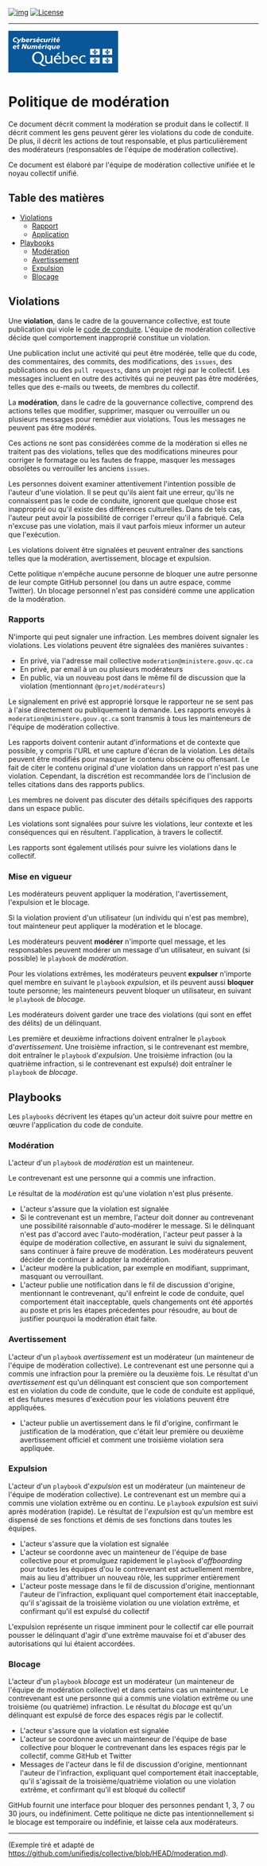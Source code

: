 <!-- ENTETE -->
[![img](https://img.shields.io/badge/Lifecycle-Experimental-339999)](https://www.quebec.ca/gouv/politiques-orientations/vitrine-numeriqc/accompagnement-des-organismes-publics/demarche-conception-services-numeriques)
[![License](https://img.shields.io/badge/Licence-LiLiQ--R-blue)](LICENSE_FR)

---

<div>
    <img src="./images/mcn.png">
</div>
<!-- FIN ENTETE -->

# Politique de modération

Ce document décrit comment la modération se produit dans le collectif.
Il décrit comment les gens peuvent gérer les violations du code de conduite.
De plus, il décrit les actions de tout responsable, et plus particulièrement des modérateurs
(responsables de l'équipe de modération collective).

Ce document est élaboré par l'équipe de modération collective unifiée et le
noyau collectif unifié.

## Table des matières

* [Violations](#violations)
     * [Rapport](#rapport)
     * [Application](#application)
* [Playbooks](#playbooks)
     * [Modération](#modération)
     * [Avertissement](#avertissement)
     * [Expulsion](#expulsion)
     * [Blocage](#blocage)

## Violations

Une **violation**, dans le cadre de la gouvernance collective, est toute publication qui
viole le [code de conduite][coc].
L'équipe de modération collective décide quel comportement inapproprié constitue un
violation.

Une publication inclut une activité qui peut être modérée, telle que du code, des commentaires, des commits,
des modifications, des `issues`, des publications ou des `pull requests`, dans un projet régi par le collectif.
Les messages incluent en outre des activités qui ne peuvent pas être modérées, telles que des e-mails ou
tweets, de membres du collectif.

La **modération**, dans le cadre de la gouvernance collective, comprend des actions telles que
modifier, supprimer, masquer ou verrouiller un ou plusieurs messages pour remédier aux violations.
Tous les messages ne peuvent pas être modérés.

Ces actions ne sont pas considérées comme de la modération si elles ne traitent pas des violations,
telles que des modifications mineures pour corriger le formatage ou les fautes de frappe, masquer les messages obsolètes ou
verrouiller les anciens `issues`.

Les personnes doivent examiner attentivement l'intention possible de l'auteur d'une
violation.
Il se peut qu'ils aient fait une erreur, qu'ils ne connaissent pas le code de conduite,
ignorent que quelque chose est inapproprié ou qu'il existe des différences culturelles.
Dans de tels cas, l'auteur peut avoir la possibilité de corriger l'erreur qu'il a
fabriqué.
Cela n'excuse pas une violation, mais il vaut parfois mieux informer un auteur
que l'exécution.

Les violations doivent être signalées et peuvent entraîner des sanctions telles que la modération,
avertissement, blocage et expulsion.

Cette politique n'empêche aucune personne de bloquer une autre personne de
leur compte GitHub personnel (ou dans un autre espace, comme Twitter).
Un blocage personnel n'est pas considéré comme une application de la modération.

### Rapports

N'importe qui peut signaler une infraction.
Les membres doivent signaler les violations.
Les violations peuvent être signalées des manières suivantes :

* En privé, via l'adresse mail collective `moderation@ministere.gouv.qc.ca`
* En privé, par email à un ou plusieurs modérateurs
* En public, via un nouveau post dans le même fil de discussion que la violation (mentionnant
    `@projet/modérateurs`)

Le signalement en privé est approprié lorsque le rapporteur ne se sent pas à l'aise
directement ou publiquement la demande.
Les rapports envoyés à `moderation@ministere.gouv.qc.ca` sont transmis à tous les mainteneurs de
l'équipe de modération collective.

Les rapports doivent contenir autant d'informations et de contexte que possible, y compris
l'URL et une capture d'écran de la violation.
Les détails peuvent être modifiés pour masquer le contenu obscène ou offensant.
Le fait de citer le contenu original d'une violation dans un rapport n'est pas une violation.
Cependant, la discrétion est recommandée lors de l'inclusion de telles citations dans des rapports publics.

Les membres ne doivent pas discuter des détails spécifiques des rapports dans un espace public.

Les violations sont signalées pour suivre les violations, leur contexte et les conséquences qui en résultent.
l'application, à travers le collectif.

Les rapports sont également utilisés pour suivre les violations dans le collectif.

### Mise en vigueur

Les modérateurs peuvent appliquer la modération, l'avertissement, l'expulsion et le blocage.

Si la violation provient d'un utilisateur (un individu qui n'est pas membre), tout
mainteneur peut appliquer la modération et le blocage.

Les modérateurs peuvent **modérer** n'importe quel message, et les responsables peuvent modérer un message d'un
utilisateur, en suivant (si possible) le `playbook` de *modération*.

Pour les violations extrêmes, les modérateurs peuvent **expulser** n'importe quel membre en suivant le `playbook`
*expulsion*, et ils peuvent aussi **bloquer** toute personne; les mainteneurs peuvent bloquer un utilisateur, 
en suivant le `playbook` de *blocage*.

Les modérateurs doivent garder une trace des violations (qui sont en effet des délits) de
un délinquant.

Les première et deuxième infractions doivent entraîner le `playbook` d'*avertissement*.
Une troisième infraction, si le contrevenant est membre, doit entraîner le `playbook` d'*expulsion*.
Une troisième infraction (ou la quatrième infraction, si le contrevenant est expulsé) doit entraîner
le `playbook` de *blocage*.

## Playbooks

Les `playbooks` décrivent les étapes qu'un acteur doit suivre pour mettre en œuvre l'application du
code de conduite.

### Modération

L'acteur d'un `playbook` de *modération* est un mainteneur.

Le contrevenant est une personne qui a commis une infraction.

Le résultat de la *modération* est qu'une violation n'est plus présente.

* L'acteur s'assure que la violation est signalée
* Si le contrevenant est un membre, l'acteur doit donner au contrevenant une
     possibilité raisonnable d'auto-modérer le message.
     Si le délinquant n'est pas d'accord avec l'auto-modération, l'acteur peut passer à la
     équipe de modération collective, en assurant le suivi du signalement, sans
     continuer à faire preuve de modération.
     Les modérateurs peuvent décider de continuer à adopter la modération.
* L'acteur modère la publication, par exemple en modifiant, supprimant, masquant ou verrouillant.
* L'acteur publie une notification dans le fil de discussion d'origine, mentionnant le
     contrevenant, qu'il enfreint le code de conduite, quel comportement
     était inacceptable, quels changements ont été apportés au poste et pris les
     étapes précedentes pour résoudre, au bout de justifier pourquoi la modération était faite.

### Avertissement

L'acteur d'un `playbook` *avertissement* est un modérateur (un mainteneur de
l'équipe de modération collective).
Le contrevenant est une personne qui a commis une infraction pour la première ou la deuxième fois.
Le résultat d'un *avertissement* est qu'un délinquant est conscient que son comportement est
en violation du code de conduite, que le code de conduite est appliqué, 
et des futures mesures d'exécution pour les violations peuvent être appliquées.

* L'acteur publie un avertissement dans le fil d'origine, confirmant le
     justification de la modération, que c'était leur première ou 
     deuxième avertissement officiel et comment une troisième violation sera appliquée. 

### Expulsion

L'acteur d'un `playbook` d'*expulsion* est un modérateur (un mainteneur de
l'équipe de modération collective).
Le contrevenant est un membre qui a commis une violation extrême ou en continu.
Le `playbook` *expulsion* est suivi après modération (rapide).
Le résultat de l'*expulsion* est qu'un membre est dispensé de ses fonctions et démis de ses fonctions 
dans toutes les équipes.

* L'acteur s'assure que la violation est signalée
* L'acteur se coordonne avec un mainteneur de l'équipe de base collective pour
    et promulguez rapidement le `playbook` d'*offboarding* pour toutes les équipes d'ou le contrevenant
    est actuellement membre, mais au lieu d'attribuer un nouveau rôle, les supprimer
    entièrement
* L'acteur poste message dans le fil de discussion d'origine, mentionnant l'auteur de l'infraction,
    expliquant quel comportement était inacceptable, qu'il s'agissait de la
    troisième violation ou une violation extrême, et confirmant qu'il est 
    expulsé du collectif

L'expulsion représente un risque imminent pour le collectif car elle pourrait pousser le
délinquant d'agir d'une extrême mauvaise foi et d'abuser des autorisations qui lui étaient accordées. 

### Blocage

L'acteur d'un `playbook` *blocage* est un modérateur (un mainteneur de
l'équipe de modération collective) et dans certains cas un mainteneur.
Le contrevenant est une personne qui a commis une violation extrême ou une
troisième (ou quatrième) infraction.
Le résultat du *blocage* est qu'un délinquant est expulsé de force 
des espaces régis par le collectif.

* L'acteur s'assure que la violation est signalée
* L'acteur se coordonne avec un mainteneur de l'équipe de base collective pour
    bloquer le contrevenant dans les espaces régis par le collectif, comme GitHub
    et Twitter
* Messages de l'acteur dans le fil de discussion d'origine, mentionnant l'auteur de l'infraction,
    expliquant quel comportement était inacceptable, qu'il s'agissait de la
    troisième/quatrième violation ou une violation extrême, et confirmant qu'il est
    bloqué du collectif

GitHub fournit une interface pour bloquer des personnes pendant 1, 3, 7 ou 30 jours, ou
indéfiniment.
Cette politique ne dicte pas intentionnellement si le blocage est temporaire ou
indéfinie, et laisse cela aux modérateurs.

<!-- Definitions -->

[coc]: ./CODE_OF_CONDUCT.md


--- 

(Exemple tiré et adapté de https://github.com/unifiedjs/collective/blob/HEAD/moderation.md).